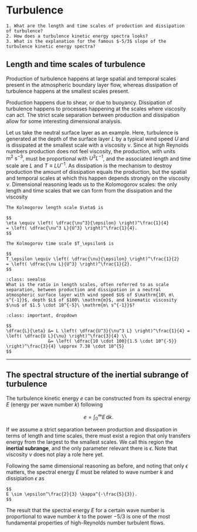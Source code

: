 # Turbulence

```{admonition} Questions to be answered in this chapter
1. What are the length and time scales of production and dissipation of turbulence?
2. How does a turbulence kinetic energy spectra looks?
3. What is the explanation for the famous $-5/3$ slope of the turbulence kinetic energy spectra?
```


## Length and time scales of turbulence
Production of turbulence happens at large spatial and temporal scales present in the atmospheric boundary layer flow, whereas dissipation of turbulence happens at the smallest scales present.

Production happens due to shear, or due to buoyancy. Dissipation of turbulence happens to processes happening at the scales where viscosity can act. The strict scale separation between production and dissipation allow for some interesting dimensional analysis.

Let us take the neutral surface layer as an example. Here, turbulence is generated at the depth of the surface layer $L$ by a typical wind speed $U$ and is dissipated at the smallest scale with a viscosity $\nu$.
Since at high Reynolds numbers production does not feel viscosity, the production, with units $\mathrm{m}^2\ \mathrm{s}^{-3}$, must be proportional with $U^3 L^{-1}$, and the associated length and time scale are $L$ and $T \equiv L U^{-1}$.
As dissipation is the mechanism to destroy production the amount of dissipation equals the production, but the spatial and temporal scales at which this happen depends strongly on the viscosity $\nu$.
Dimensional reasoning leads us to the Kolomogorov scales: the only length and time scales that we can form from the dissipation and the viscosity

```{admonition} The Kolmogorov scales
The Kolmogorov length scale $\eta$ is

$$
\eta \equiv \left( \dfrac{\nu^3}{\epsilon} \right)^\frac{1}{4}
= \left( \dfrac{\nu^3 L}{U^3} \right)^\frac{1}{4}.
$$

The Kolmogorov time scale $T_\epsilon$ is

$$
T_\epsilon \equiv \left( \dfrac{\nu}{\epsilon} \right)^\frac{1}{2}
= \left( \dfrac{\nu L}{U^3} \right)^\frac{1}{2}.
$$
```

```{admonition} Question
:class: seealso
What is the ratio in length scales, often referred to as scale separation, between production and dissipation in a neutral atmospheric surface layer with wind speed $U$ of $\mathrm{10\ m\ s^{-1}}$, depth $L$ of $100\ \mathrm{m}$, and kinematic viscosity $\nu$ of $1.5 \cdot 10^{-5}\ \mathrm{m\ s^{-1}}$?
```

```{admonition} Answer
:class: important, dropdown

$$
\dfrac{L}{\eta} &= L \left( \dfrac{U^3}{\nu^3 L} \right)^\frac{1}{4} = \left( \dfrac{U L}{\nu} \right)^\frac{3}{4} \\
                &= \left( \dfrac{10 \cdot 100}{1.5 \cdot 10^{-5}} \right)^\frac{3}{4} \approx 7.38 \cdot 10^{5}
$$

```

---
## The spectral structure of the inertial subrange of turbulence
The turbulence kinetic energy $e$ can be constructed from its spectral energy $E$ (energy per wave number $k$) following

$$
e = \int_0^\infty E\,\mathrm{d}k.
$$

If we assume a strict separation between production and dissipation in terms of length and time scales, there must exist a region that only transfers energy from the largest to the smallest scales.
We call this region the **inertial subrange**, and the only parameter relevant there is $\epsilon$.
Note that viscosity $\nu$ does not play a role here yet.

Following the same dimensional reasoning as before, and noting that only $\epsilon$ matters, the spectral energy $E$ must be related to wave number $k$ and dissipiation $\epsilon$ as

```{admonition} Kolmogorov scaling of the intertial subrange
$$
E \sim \epsilon^\frac{2}{3} \kappa^{-\frac{5}{3}}.
$$
```

The result that the spectral energy $E$ for a certain wave number is proportional to wave number $k$ to the power $-5/3$ is one of the most fundamental properties of high-Reynolds number turbulent flows.

